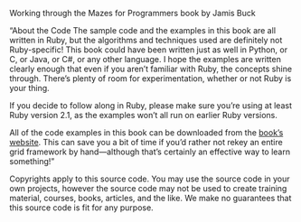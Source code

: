 Working through the Mazes for Programmers book by Jamis Buck

“About the Code
The sample code and the examples in this book are all written in Ruby, but the algorithms and techniques used are definitely not Ruby-specific! This book could have been written just as well in Python, or C, or Java, or C#, or any other language. I hope the examples are written clearly enough that even if you aren’t familiar with Ruby, the concepts shine through. There’s plenty of room for experimentation, whether or not Ruby is your thing.

If you decide to follow along in Ruby, please make sure you’re using at least Ruby version 2.1, as the examples won’t all run on earlier Ruby versions.

All of the code examples in this book can be downloaded from the [book’s website](https://pragprog.com/book/jbmaze/mazes-for-programmers). This can save you a bit of time if you’d rather not rekey an entire grid framework by hand—although that’s certainly an effective way to learn something!”

Copyrights apply to this source code. You may use the source code in your own projects, however the source code may not be used to create training material, courses, books, articles, and the like. We make no guarantees that this source code is fit for any purpose.
